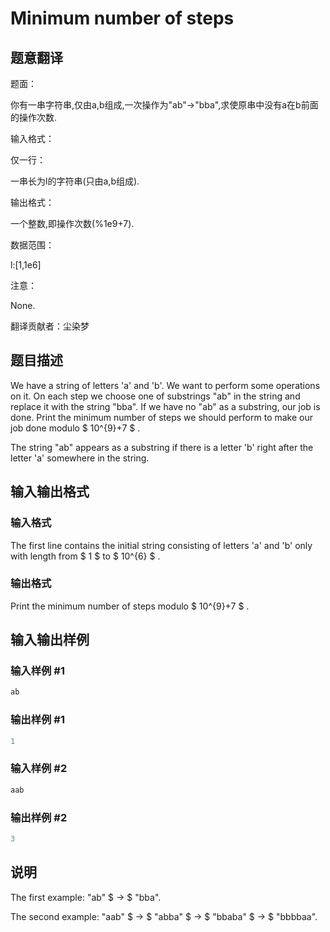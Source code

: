 # Minimum number of steps

## 题意翻译

题面：

你有一串字符串,仅由a,b组成,一次操作为"ab"->"bba",求使原串中没有a在b前面的操作次数.

输入格式：

仅一行：

一串长为l的字符串(只由a,b组成).

输出格式：

一个整数,即操作次数(%1e9+7).

数据范围：

l:[1,1e6]

注意：

None.

翻译贡献者：尘染梦

## 题目描述

We have a string of letters 'a' and 'b'. We want to perform some operations on it. On each step we choose one of substrings "ab" in the string and replace it with the string "bba". If we have no "ab" as a substring, our job is done. Print the minimum number of steps we should perform to make our job done modulo $ 10^{9}+7 $ .

The string "ab" appears as a substring if there is a letter 'b' right after the letter 'a' somewhere in the string.

## 输入输出格式

### 输入格式

The first line contains the initial string consisting of letters 'a' and 'b' only with length from $ 1 $ to $ 10^{6} $ .

### 输出格式

Print the minimum number of steps modulo $ 10^{9}+7 $ .

## 输入输出样例

### 输入样例 #1

```cpp
ab

```
### 输出样例 #1

```cpp
1

```
### 输入样例 #2

```cpp
aab

```
### 输出样例 #2

```cpp
3

```
## 说明

The first example: "ab" $ → $ "bba".

The second example: "aab" $ → $ "abba" $ → $ "bbaba" $ → $ "bbbbaa".

